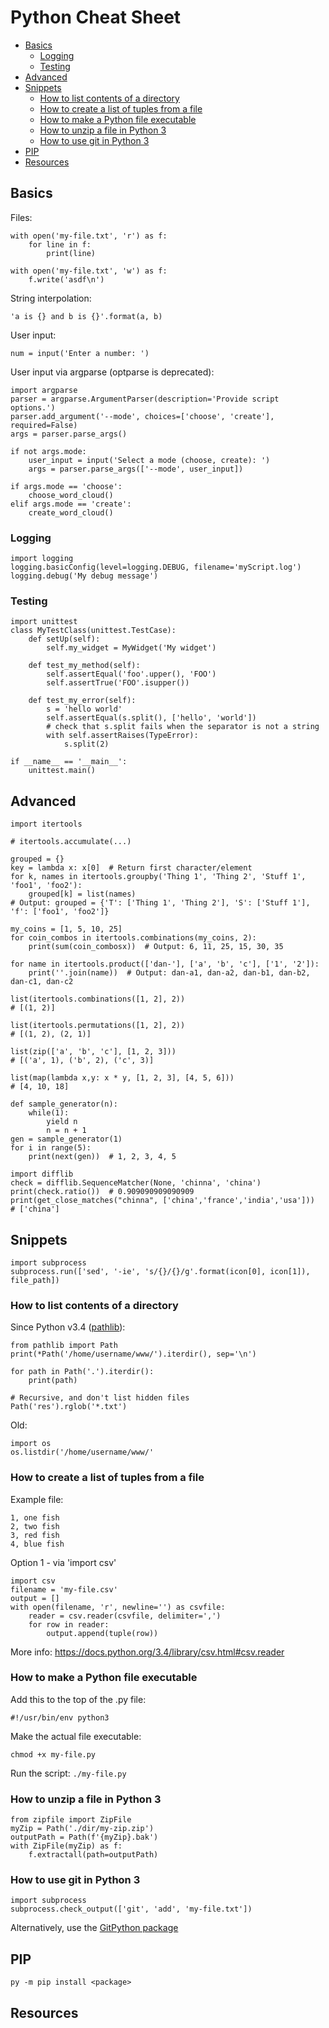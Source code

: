 # Python Cheat Sheet

- [Basics](#basics)
    - [Logging](#logging)
    - [Testing](#testing)
- [Advanced](#advanced)
- [Snippets](#snippets)
    - [How to list contents of a directory](#how-to-list-contents-of-a-directory)
    - [How to create a list of tuples from a file](#how-to-create-a-list-of-tuples-from-a-file)
    - [How to make a Python file executable](#how-to-make-a-python-file-executable)
    - [How to unzip a file in Python 3](#how-to-unzip-a-file-in-python-3)
    - [How to use git in Python 3](#how-to-use-git-in-python-3)
- [PIP](#pip)
- [Resources](#resources)



## Basics

Files:

    with open('my-file.txt', 'r') as f:
        for line in f:
            print(line)
    
    with open('my-file.txt', 'w') as f:
        f.write('asdf\n')

String interpolation:

    'a is {} and b is {}'.format(a, b)

User input:

    num = input('Enter a number: ')

User input via argparse (optparse is deprecated):

    import argparse
    parser = argparse.ArgumentParser(description='Provide script options.')
    parser.add_argument('--mode', choices=['choose', 'create'], required=False)
    args = parser.parse_args()
    
    if not args.mode:
        user_input = input('Select a mode (choose, create): ')
        args = parser.parse_args(['--mode', user_input])

    if args.mode == 'choose':
        choose_word_cloud()
    elif args.mode == 'create':
        create_word_cloud()
    
### Logging

    import logging
    logging.basicConfig(level=logging.DEBUG, filename='myScript.log')
    logging.debug('My debug message')

### Testing

    import unittest
    class MyTestClass(unittest.TestCase):
        def setUp(self):
            self.my_widget = MyWidget('My widget')
        
        def test_my_method(self):
            self.assertEqual('foo'.upper(), 'FOO')
            self.assertTrue('FOO'.isupper())
            
        def test_my_error(self):
            s = 'hello world'
            self.assertEqual(s.split(), ['hello', 'world'])
            # check that s.split fails when the separator is not a string
            with self.assertRaises(TypeError):
                s.split(2)
     
    if __name__ == '__main__':
        unittest.main()



## Advanced

    import itertools
    
    # itertools.accumulate(...)
    
    grouped = {}
    key = lambda x: x[0]  # Return first character/element
    for k, names in itertools.groupby('Thing 1', 'Thing 2', 'Stuff 1', 'foo1', 'foo2'):
        grouped[k] = list(names)
    # Output: grouped = {'T': ['Thing 1', 'Thing 2'], 'S': ['Stuff 1'], 'f': ['foo1', 'foo2']}
    
    my_coins = [1, 5, 10, 25]
    for coin_combos in itertools.combinations(my_coins, 2):
        print(sum(coin_combosx))  # Output: 6, 11, 25, 15, 30, 35
    
    for name in itertools.product(['dan-'], ['a', 'b', 'c'], ['1', '2']):
        print(''.join(name))  # Output: dan-a1, dan-a2, dan-b1, dan-b2, dan-c1, dan-c2
    
    list(itertools.combinations([1, 2], 2))
    # [(1, 2)]
    
    list(itertools.permutations([1, 2], 2))
    # [(1, 2), (2, 1)]
    
    list(zip(['a', 'b', 'c'], [1, 2, 3]))
    # [('a', 1), ('b', 2), ('c', 3)]
    
    list(map(lambda x,y: x * y, [1, 2, 3], [4, 5, 6]))
    # [4, 10, 18]
    
    def sample_generator(n):
        while(1):
            yield n
            n = n + 1
    gen = sample_generator(1)
    for i in range(5):
        print(next(gen))  # 1, 2, 3, 4, 5
    
    import difflib
    check = difflib.SequenceMatcher(None, 'chinna', 'china')
    print(check.ratio())  # 0.909090909090909
    print(get_close_matches("chinna", ['china','france','india','usa']))  # ['china']
    
    
    

## Snippets

    import subprocess
    subprocess.run(['sed', '-ie', 's/{}/{}/g'.format(icon[0], icon[1]), file_path])

### How to list contents of a directory

Since Python v3.4 ([pathlib](https://docs.python.org/3/library/pathlib.html)):

    from pathlib import Path
    print(*Path('/home/username/www/').iterdir(), sep='\n')
    
    for path in Path('.').iterdir():
        print(path)
    
    # Recursive, and don't list hidden files
    Path('res').rglob('*.txt')

Old:

    import os
    os.listdir('/home/username/www/'

### How to create a list of tuples from a file
Example file:

    1, one fish
    2, two fish
    3, red fish
    4, blue fish

Option 1 - via 'import csv'

    import csv
    filename = 'my-file.csv'
    output = []
    with open(filename, 'r', newline='') as csvfile:
        reader = csv.reader(csvfile, delimiter=',')
        for row in reader:
            output.append(tuple(row))

More info: https://docs.python.org/3.4/library/csv.html#csv.reader

### How to make a Python file executable
Add this to the top of the .py file:

    #!/usr/bin/env python3

Make the actual file executable:

    chmod +x my-file.py

Run the script: `./my-file.py`

### How to unzip a file in Python 3

    from zipfile import ZipFile
    myZip = Path('./dir/my-zip.zip')
    outputPath = Path(f'{myZip}.bak')
    with ZipFile(myZip) as f:
        f.extractall(path=outputPath)

### How to use git in Python 3

    import subprocess
    subprocess.check_output(['git', 'add', 'my-file.txt'])

Alternatively, use the [GitPython package](https://github.com/gitpython-developers/GitPython)



## PIP

    py -m pip install <package>



## Resources

